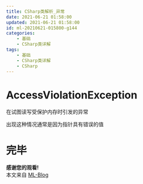 ```yaml
---
title: CSharp类解析_异常
date: 2021-06-21 01:58:00
updated: 2021-06-21 01:58:00
id: ml-20210621-015800-g144
categories:
	- 基础
	- CSharp类详解
tags: 
	- 基础
	- CSharp类详解
	- CSharp
---
```





<!--more-->

# AccessViolationException

在试图读写受保护内存时引发的异常

出现这种情况通常是因为指针具有错误的值

# 完毕

**感谢您的观看!**  
本文来自 [ML-Blog][ML-Blog_Link]

<!-- 图片 -->

<!-- 链接 -->

<!-- 水印 -->
[ML-Blog_Link]:https://userminghaoli.github.io/ "我的博客"
